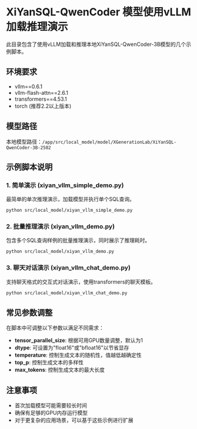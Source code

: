 # XiYanSQL-QwenCoder 模型使用vLLM加载推理演示

此目录包含了使用vLLM加载和推理本地XiYanSQL-QwenCoder-3B模型的几个示例脚本。

## 环境要求

- vllm==0.6.1
- vllm-flash-attn==2.6.1
- transformers==4.53.1
- torch (推荐2.2以上版本)

## 模型路径

本地模型路径：`/app/src/local_model/model/XGenerationLab/XiYanSQL-QwenCoder-3B-2502`

## 示例脚本说明

### 1. 简单演示 (xiyan_vllm_simple_demo.py)

最简单的单次推理演示，加载模型并执行单个SQL查询。

```bash
python src/local_model/xiyan_vllm_simple_demo.py
```

### 2. 批量推理演示 (xiyan_vllm_demo.py)

包含多个SQL查询样例的批量推理演示，同时展示了推理耗时。

```bash
python src/local_model/xiyan_vllm_demo.py
```

### 3. 聊天对话演示 (xiyan_vllm_chat_demo.py)

支持聊天格式的交互式对话演示，使用transformers的聊天模板。

```bash
python src/local_model/xiyan_vllm_chat_demo.py
```

## 常见参数调整

在脚本中可调整以下参数以满足不同需求：

- **tensor_parallel_size**: 根据可用GPU数量调整，默认为1
- **dtype**: 可设置为"float16"或"bfloat16"以节省显存
- **temperature**: 控制生成文本的随机性，值越低越确定性
- **top_p**: 控制生成文本的多样性
- **max_tokens**: 控制生成文本的最大长度

## 注意事项

- 首次加载模型可能需要较长时间
- 确保有足够的GPU内存运行模型
- 对于更复杂的应用场景，可以基于这些示例进行扩展 